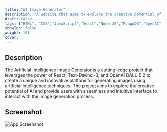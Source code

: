 ```yaml
---
title: "AI Image Generator"
description: "A website that aims to explore the creative potential of AI and provide users with a seamless and intuitive interface to interact with the image generation process."
draft: false
tags: ["HTML", "CSS","JavaScript","React","Node.JS","MongoDB","OpenAI","Cloudinary","Express.JS"]
showToc: false
weight: 191
cover:
--- 
```


## Description

The Artificial Intelligence Image Generator is a cutting-edge project that leverages the power of React, Text-Davinci-3, and OpenAI DALL-E 2 to create a unique and innovative platform for generating images using artificial intelligence techniques. The project aims to explore the creative potential of AI and provide users with a seamless and intuitive interface to interact with the image generation process.

## Screenshot

![App Screenshot](https://drive.google.com/file/d/19ElQMVcOcsTIGtHNARSFVN0erywKV4yK/view?usp=drive_link)